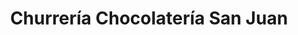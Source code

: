 ---
title: "Churrería Chocolatería San Juan"
url: /sant-joan-dalacant/churreria-chocolateria-san-juan/
shop: panadería
---